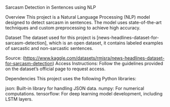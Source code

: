 Sarcasm Detection in Sentences using NLP

Overview
This project is a Natural Language Processing (NLP) model designed to detect sarcasm in sentences.
The model uses state-of-the-art techniques and custom preprocessing to achieve high accuracy.

Dataset
The dataset used for this project is [news-headlines-dataset-for-sarcasm-detection], which is an open dataset, 
it contains labeled examples of sarcastic and non-sarcastic sentences.

Source: (https://www.kaggle.com/datasets/rmisra/news-headlines-dataset-for-sarcasm-detection)
Access Instructions: Follow the guidelines provided on the dataset’s official page to request access.

Dependencies
This project uses the following Python libraries:

json: Built-in library for handling JSON data.
numpy: For numerical computations.
tensorflow: For deep learning model development, including LSTM layers.
